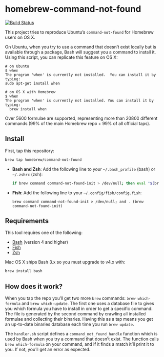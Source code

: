 # homebrew-command-not-found

[![Build Status](https://travis-ci.org/Homebrew/homebrew-command-not-found.svg?branch=master)](https://travis-ci.org/Homebrew/homebrew-command-not-found)

This project tries to reproduce Ubuntu’s `command-not-found` for Homebrew users
on OS X.

On Ubuntu, when you try to use a command that doesn’t exist locally but is
available through a package, Bash will suggest you a command to install it.
Using this script, you can replicate this feature on OS X:

```
# on Ubuntu
$ when
The program 'when' is currently not installed.  You can install it by typing:
sudo apt-get install when

# on OS X with Homebrew
$ when
The program 'when' is currently not installed. You can install it by typing:
  brew install when
```

Over 5600 formulae are supported, representing more than 20800 different commands
(99% of the main Homebrew repo + 99% of all official taps).

## Install

First, tap this repository:
```bash
brew tap homebrew/command-not-found
```

* **Bash and Zsh**: Add the following line to your `~/.bash_profile` (bash) or `~/.zshrc` (zsh):

    ```bash
    if brew command command-not-found-init > /dev/null; then eval "$(brew command-not-found-init)"; fi
    ```

* **Fish**: Add the following line to your `~/.config/fish/config.fish`:

    ```fish
    brew command command-not-found-init > /dev/null; and . (brew command-not-found-init)
    ```

## Requirements

This tool requires one of the following:

* [Bash](https://www.gnu.org/software/bash/) (version 4 and higher)
* [Fish](https://fishshell.com)
* [Zsh](http://www.zsh.org)

Mac OS X ships Bash 3.x so you must upgrade to v4.x with:

```bash
brew install bash
```

## How does it work?

When you tap the repo you’ll get two more `brew` commands: `brew which-formula`
and `brew which-update`. The first one uses a database file to gives you which
formula you have to install in order to get a specific command. The file is
generated by the second command by crawling all installed formulae and
collecting their binaries. Having this as a tap means you get an up-to-date
binaries database each time you run `brew update`.

The `handler.sh` script defines a `command_not_found_handle` function which is
used by Bash when you try a command that doesn’t exist. The function calls
`brew which-formula` on your command, and if it finds a match it’ll print it to
you. If not, you’ll get an error as expected.
